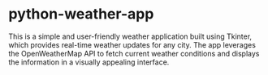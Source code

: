 # python-weather-app
This is a simple and user-friendly weather application built using Tkinter, which provides real-time weather updates for any city. The app leverages the OpenWeatherMap API to fetch current weather conditions and displays the information in a visually appealing interface.
